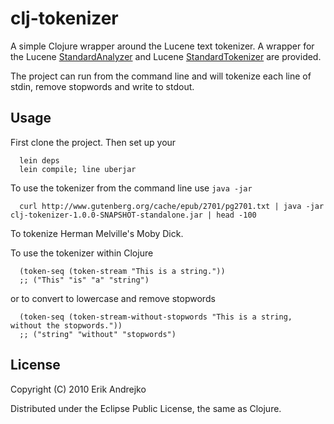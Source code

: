 # clj-tokenizer

A simple Clojure wrapper around the Lucene text tokenizer.  A wrapper for the Lucene [StandardAnalyzer](http://lucene.apache.org/java/3_0_3/api/core/org/apache/lucene/analysis/standard/StandardAnalyzer.html) and Lucene [StandardTokenizer](http://lucene.apache.org/java/3_0_3/api/core/org/apache/lucene/analysis/standard/StandardTokenizer.html) are provided.

The project can run from the command line and will tokenize each line of stdin, remove stopwords and write to stdout.

## Usage

First clone the project.  Then set up your 

      lein deps
      lein compile; line uberjar

To use the tokenizer from the command line use `java -jar`

      curl http://www.gutenberg.org/cache/epub/2701/pg2701.txt | java -jar clj-tokenizer-1.0.0-SNAPSHOT-standalone.jar | head -100


To tokenize Herman Melville's Moby Dick.

To use the tokenizer within Clojure

      (token-seq (token-stream "This is a string."))
      ;; ("This" "is" "a" "string")

or to convert to lowercase and remove stopwords

      (token-seq (token-stream-without-stopwords "This is a string, without the stopwords."))
      ;; ("string" "without" "stopwords")

## License

Copyright (C) 2010 Erik Andrejko

Distributed under the Eclipse Public License, the same as Clojure.
